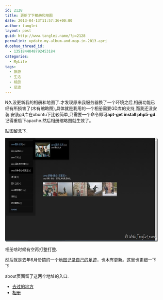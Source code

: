 ```yaml
---
id: 2128
title: 更新了下相册和地图
date: 2013-04-13T11:57:36+00:00
author: tanglei
layout: post
guid: http://www.tanglei.name/?p=2128
permalink: update-my-album-and-map-in-2013-apri
duoshuo_thread_id:
  - 1351844048792453184
categories:
  - MyLife
tags:
  - 旅游
  - 生活
  - 相册
  - 足迹
---
```

N久没更新我的相册和地图了.才发现原来我服务器换了一个环境之后,相册功能已经有所损害了(木有缩略图),具体就是我用的一个相册需要GD库的支持,而我还没安装.安装gd库在ubuntu下比较简单,只需要一个命令即可**apt-get install php5-gd**.记得重启下apache.然后相册缩略图就生效了。

贴图留念下.

[<img title="photos" style="border-left-width: 0px; border-right-width: 0px; background-image: none; border-bottom-width: 0px; float: none; padding-top: 0px; padding-left: 0px; margin-left: auto; display: block; padding-right: 0px; border-top-width: 0px; margin-right: auto" border="0" alt="photos" src="/wp-content/uploads/2013/04/photos_thumb.jpg" width="644" height="342" />](/wp-content/uploads/2013/04/photos.jpg)

相册啥时候有空再打整打整.

然后就是去年6月份搞的一个[地图记录自己的足迹](http://www.tanglei.name/where-i-have-been/)，也木有更新。这里也更细一下下 

<center>
</center>

about页面留了这两个地址的入口.

  * [去过的地方](http://www.tanglei.name/where-i-have-been.html) 
  * [相册](http://www.tanglei.name/photos/)
